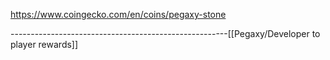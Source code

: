 https://www.coingecko.com/en/coins/pegaxy-stone








------------------------------------------------------[[Pegaxy/Developer to player rewards]]